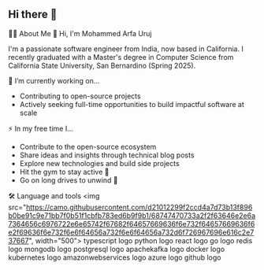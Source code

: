 ## Hi there 👋

<!--
**Ma-urj/Ma-urj** is a ✨ _special_ ✨ repository because its `README.md` (this file) appears on your GitHub profile.

Here are some ideas to get you started:

- 🔭 I’m currently working on ...
- 🌱 I’m currently learning ...
- 👯 I’m looking to collaborate on ...
- 🤔 I’m looking for help with ...
- 💬 Ask me about ...
- 📫 How to reach me: ...
- 😄 Pronouns: ...
- ⚡ Fun fact: ...
-->
👩‍💻 About Me
👋 Hi, I'm Mohammed Arfa Uruj

I'm a passionate software engineer from India, now based in California. I recently graduated with a Master's degree in Computer Science from California State University, San Bernardino (Spring 2025).

🔭 I’m currently working on...
- Contributing to open-source projects
- Actively seeking full-time opportunities to build impactful software at scale

⚡ In my free time I...
- Contribute to the open-source ecosystem
- Share ideas and insights through technical blog posts
- Explore new technologies and build side projects
- Hit the gym to stay active 💪
- Go on long drives to unwind 🚗

🛠 Language and tools
<img src="https://camo.githubusercontent.com/d21012299f2ccd4a7d73b13f896b0be91c9e71bb7f0b51f1cbfb783ed6b9f9b1/68747470733a2f2f63646e2e6a7364656c6976722e6e65742f67682f64657669636f6e732f64657669636f6e2f69636f6e732f6e6f64656a732f6e6f64656a732d6f726967696e616c2e737667", width="500">  typescript logo  python logo  react logo  go logo  redis logo  mongodb logo  postgresql logo  apachekafka logo  docker logo  kubernetes logo  amazonwebservices logo  azure logo  github logo
